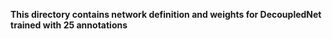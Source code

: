 **This directory contains network definition and weights for DecoupledNet trained with 25 annotations**
